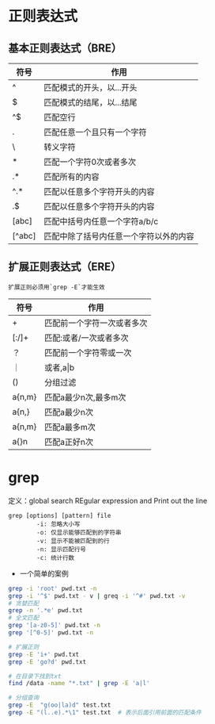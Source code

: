 # 正则表达式
## 基本正则表达式（BRE）
| 符号   | 作用                                   |
| ------ | -------------------------------------- |
| ^      | 匹配模式的开头，以...开头              |
| $      | 匹配模式的结尾，以...结尾              |
| ^$     | 匹配空行                               |
| .      | 匹配任意一个且只有一个字符             |
| \\     | 转义字符                               |
| \*     | 匹配一个字符0次或者多次                |
| .\*    | 匹配所有的内容                         |
| ^.\*   | 匹配以任意多个字符开头的内容           |
| .\$    | 匹配以任意多个字符开头的内容           |
| [abc]  | 匹配中括号内任意一个字符a/b/c          |
| [\^abc] | 匹配中除了括号内任意一个字符以外的内容 |
## 扩展正则表达式（ERE）
```ad-note
扩展正则必须用`grep -E`才能生效
```
| 符号   | 作用                       |
| ------ | -------------------------- |
| +      | 匹配前一个字符一次或者多次 |
| [:/]+  | 匹配:或者/一次或者多次     |
| ？     | 匹配前一个字符零或一次     |
| ｜     | 或者,a\|b                  |
| ()     | 分组过滤                   |
| a{n,m} | 匹配a最少n次,最多m次       |
| a{n,}  | 匹配a最少n次               |
| a{n,m} | 匹配a最多m次               |
| a{}n   | 匹配a正好n次               |
# grep
定义：global search REgular expression and Print out the line
```
grep [options] [pattern] file
		-i: 忽略大小写
		-o: 仅显示能够匹配到的字符串
		-v: 显示不能被匹配到的行
		-n: 显示匹配行号
		-c: 统计行数
```
- 一个简单的案例
```bash
grep -i 'root' pwd.txt -n
grep -i '^$' pwd.txt - v | greq -i '^#' pwd.txt -v
# 贪婪匹配
grep -n '.*e' pwd.txt 
# 全文匹配
grep '[a-z0-5]' pwd.txt -n
grep '[^0-5]' pwd.txt -n

# 扩展正则
grep -E 'i+' pwd.txt 
grep -E 'go?d' pwd.txt

# 在目录下找到txt
find /data -name "*.txt" | grep -E 'a|l'

# 分组查询
grep -E  "g(oo|la)d" test.txt
grep -E "(l..e).*\1" test.txt  # 表示后面引用前面的匹配条件
```
